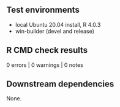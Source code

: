 ## Test environments

* local Ubuntu 20.04 install, R 4.0.3
* win-builder (devel and release)

## R CMD check results

0 errors | 0 warnings | 0 notes

## Downstream dependencies

None.
